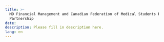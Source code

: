```yaml
---
title: >-
  MD Financial Management and Canadian Federation of Medical Students Renew
  Partnership
date:
description: Please fill in description here.
lang: en
---
```

